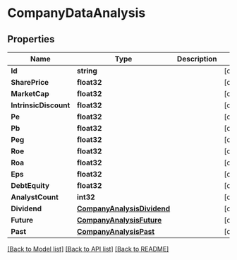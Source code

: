 # CompanyDataAnalysis

## Properties

Name | Type | Description | Notes
------------ | ------------- | ------------- | -------------
**Id** | **string** |  | [optional] 
**SharePrice** | **float32** |  | [optional] 
**MarketCap** | **float32** |  | [optional] 
**IntrinsicDiscount** | **float32** |  | [optional] 
**Pe** | **float32** |  | [optional] 
**Pb** | **float32** |  | [optional] 
**Peg** | **float32** |  | [optional] 
**Roe** | **float32** |  | [optional] 
**Roa** | **float32** |  | [optional] 
**Eps** | **float32** |  | [optional] 
**DebtEquity** | **float32** |  | [optional] 
**AnalystCount** | **int32** |  | [optional] 
**Dividend** | [**CompanyAnalysisDividend**](companyAnalysisDividend.md) |  | [optional] 
**Future** | [**CompanyAnalysisFuture**](companyAnalysisFuture.md) |  | [optional] 
**Past** | [**CompanyAnalysisPast**](companyAnalysisPast.md) |  | [optional] 

[[Back to Model list]](../README.md#documentation-for-models) [[Back to API list]](../README.md#documentation-for-api-endpoints) [[Back to README]](../README.md)


